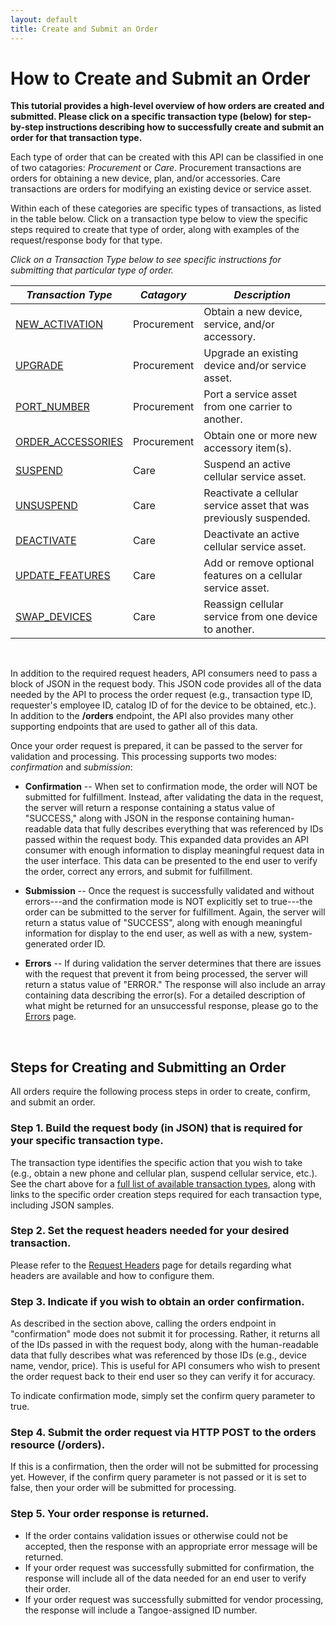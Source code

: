 ```yaml
---
layout: default
title: Create and Submit an Order
---
```


# How to Create and Submit an Order

**This tutorial provides a high-level overview of how orders are created and submitted. Please click on a specific transaction type (below) for step-by-step instructions describing how to successfully create and submit an order for that transaction type.**


Each type of order that can be created with this API can be classified in one of two catagories: *Procurement* or *Care*. Procurement transactions are orders for obtaining a new device, plan, and/or accessories. Care transactions are orders for modifying an existing device or service asset. 

Within each of these categories are specific types of transactions, as listed in the table below. Click on a transaction type below to view the specific steps required to create that type of order, along with examples of the request/response body for that type.

<a name="transactionTypes"></a>
*Click on a Transaction Type below to see specific instructions for submitting that particular type of order.*


| ***Transaction Type*** | ***Catagory*** | ***Description*** |																	
| --- | --- | --- |
| [NEW_ACTIVATION]({{site.url}}tutorials/orders/new_activation/) | Procurement  | Obtain a new device, service, and/or accessory. |
| [UPGRADE]({{site.url}}tutorials/orders/upgrade/) 				 | Procurement | Upgrade an existing device and/or service asset. |
| [PORT_NUMBER]({{site.url}}tutorials/orders/port_number/) 		 | Procurement | Port a  service asset from one carrier to another. |
| [ORDER_ACCESSORIES]({{site.url}}tutorials/orders/order_accessories/) | Procurement | Obtain one or more new accessory item(s). |
| [SUSPEND]({{site.url}}tutorials/orders/suspend/)	 				| Care 	| Suspend an active cellular service asset.	|
| [UNSUSPEND]({{site.url}}tutorials/orders/unsuspend/) 	 			| Care 	| Reactivate a cellular service asset that was previously suspended. |
| [DEACTIVATE]({{site.url}}tutorials/orders/deactivate/) 			| Care 	| Deactivate an active cellular service asset.	|
| [UPDATE_FEATURES]({{site.url}}tutorials/orders/update_features/)	| Care 	| Add or remove optional features on a cellular service asset. 
| [SWAP_DEVICES]({{site.url}}tutorials/orders/swap_devices/) 		| Care 	| Reassign cellular service from one device to another. |

<br/> 

In addition to the required request headers, API consumers need to pass a block of JSON in the request body. This JSON code provides all of the data needed by the API to process the order request (e.g., transaction type ID, requester's employee ID, catalog ID of for the device to be obtained, etc.). In addition to the **/orders** endpoint, the API also provides many other supporting endpoints that are used to gather all of this data.

Once your order request is prepared, it can be passed to the server for validation and processing. This processing supports two modes: *confirmation* and *submission*:

* **Confirmation** -- When set to confirmation mode, the order will NOT be submitted for fulfillment. Instead, after validating the data in the request, the server will return a response containing a status value of "SUCCESS," along with JSON in the response containing human-readable data that fully describes everything that was referenced by IDs passed within the request body. This expanded data provides an API consumer with enough information to display meaningful request data in the user interface. This data can be presented to the end user to verify the order, correct any errors, and submit for fulfillment.

* **Submission** -- Once the request is successfully validated and without errors---and the confirmation mode is NOT explicitly set to true---the order can be submitted to the server for fulfillment. Again, the server will return a status value of "SUCCESS", along with enough meaningful information for display to the end user, as well as with a new, system-generated order ID.

* **Errors** -- If during validation the server determines that there are issues with the request that prevent it from being processed, the server will return a status value of "ERROR." The response will also include an array containing data describing the error(s). For a detailed description of what might be returned for an unsuccessful response, please go to the [Errors]({{site.url}}concepts/errors/) page.

<br />


## Steps for Creating and Submitting an Order

All orders require the following process steps in order to create, confirm, and submit an order.

### Step 1. Build the request body (in JSON) that is required for your specific transaction type.
The transaction type identifies the specific action that you wish to take (e.g., obtain a new phone and cellular plan, suspend cellular service, etc.). See the chart above for a <a href="#transactionTypes">full list of available transaction types</a>, along with links to the specific order creation steps required for each transaction type, including JSON samples.
 
### Step 2. Set the request headers needed for your desired transaction.
Please refer to the [Request Headers]({{site.url}}concepts/headers/) page for details regarding what headers are available and how to configure them.

### Step 3. Indicate if you wish to obtain an order confirmation.
As described in the section above, calling the orders endpoint in "confirmation" mode does not submit it for processing. Rather, it returns all of the IDs passed in with the request body, along with the human-readable data that fully describes what was referenced by those IDs (e.g., device name, vendor, price). This is useful for API consumers who wish to present the order request back to their end user so they can verify it for accuracy.

To indicate confirmation mode, simply set the confirm query parameter to true.

### Step 4. Submit the order request via HTTP POST to the orders resource (/orders).
If this is a confirmation, then the order will not be submitted for processing yet. However, if the confirm query parameter is not passed or it is set to false, then your order will be submitted for processing. 

### Step 5. Your order response is returned. 

* If the order contains validation issues or otherwise could not be accepted, then the response with an appropriate error message will be returned.
* If your order request was successfully submitted for confirmation, the response will include all of the data needed for an end user to verify their order.
* If your order request was successfully submitted for vendor processing, the response will include a Tangoe-assigned ID number.



